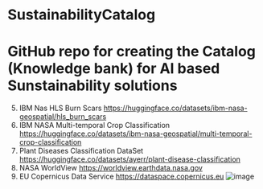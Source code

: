 # SustainabilityCatalog
# GitHub repo for creating the Catalog (Knowledge bank) for AI based Sunstainability solutions
5. IBM Nas HLS Burn Scars
https://huggingface.co/datasets/ibm-nasa-geospatial/hls_burn_scars
4. IBM NASA Multi-temporal Crop Classification
https://huggingface.co/datasets/ibm-nasa-geospatial/multi-temporal-crop-classification
3. Plant Diseases Classification DataSet
https://huggingface.co/datasets/ayerr/plant-disease-classification
2. NASA WorldView 
https://worldview.earthdata.nasa.gov
1. EU Copernicus Data Service
https://dataspace.copernicus.eu
![image](https://github.com/Enterprise-Neurosystem/Sustainability-Catalog/assets/94703633/a9efaffa-bbac-49cd-89be-96a32fe2bd7b)
